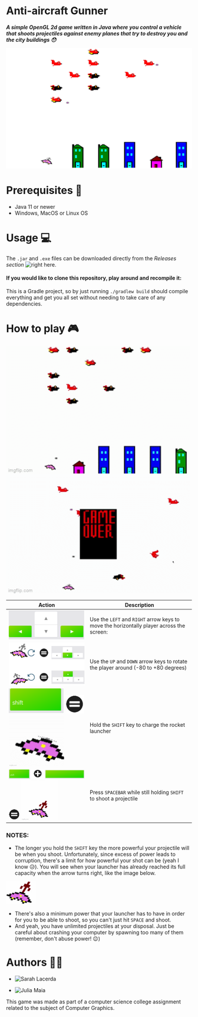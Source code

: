 # Anti-aircraft Gunner

_**A simple OpenGL 2d game written in Java where you control a vehicle that shoots projectiles against enemy planes that try to destroy you and the city buildings 😯**_

![Game Screenshot](/docs/sample.png)

# Prerequisites 🔨

* Java 11 or newer
* Windows, MacOS or Linux OS

# Usage 💻

The `.jar` and `.exe` files can be downloaded directly from the _Releases section_ ![right here](https://github.com/sarah-lacerda/anti-aircraft-gunner/releases).
####
#### If you would like to clone this repository, play around and recompile it:
This is a Gradle project, so by just running `./gradlew build` should compile everything and get you all set without needing to take care of any dependencies.

# How to play 🎮

<img src="/docs/sampleAnimation.gif" width="500"/> <img src="/docs/gameOver.gif" width="500"/>


| Action  | Description                                                                                                         |
| ------- | ------------------------------------------------------------------------------------------------------------------- |
|<img src="/docs/move.png" width="450"/>|Use the `LEFT` and `RIGHT` arrow keys to move the horizontally player across the screen:|
| ![Player rotation](/docs/playerRotation.png)  | Use the `UP` and `DOWN` arrow keys to rotate the player around (-80 to +80 degrees) |
| <img src="/docs/shiftKey.png" width="150"/> <img src="/docs/equals.png" width="50"/> <img src="/docs/loadAnimation.gif" width="150"/> | Hold the `SHIFT` key to charge the rocket launcher |
| <img src="/docs/shiftPlusSpace.png" width="250"/> <img src="/docs/equals.png" width="30"/> <img src="/docs/shootAnimation.gif" width="100"/> | Press `SPACEBAR` while still holding `SHIFT` to shoot a projectile |

### NOTES:

* The longer you hold the `SHIFT` key the more powerful your projectile will be when you shoot.
Unfortunately, since excess of power leads to corruption, there's a limit for how powerful your shot can be (yeah I know 😥).
You will see when your launcher has already reached its full capacity when the arrow turns right, like the image below.

<img src="/docs/fullPower.png" width="80"/>

* There's also a minimum power that your launcher has to have in order for you to be able to shoot, so you can't just hit `SPACE` and shoot.
* And yeah, you have unlimited projectiles at your disposal. Just be careful about crashing your computer by spawning too many of them (remember, don't abuse power! 😉)


# Authors 👩‍💻

* ![Sarah Lacerda](https://github.com/sarah-lacerda)

* ![Julia Maia](https://github.com/juAlberti)


This game was made as part of a computer science college assignment related to the subject of Computer Graphics.

